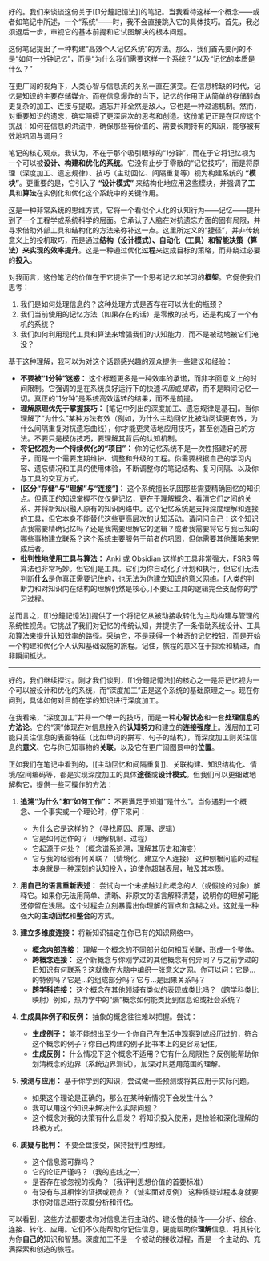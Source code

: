 好的。我们来谈谈这份关于[[1分鐘記憶法]]的笔记。当我看待这样一个概念——或者如笔记中所述，一个“系统”——时，我不会直接跳入它的具体技巧。首先，我必须退后一步，审视它的基本前提和它试图解决的根本问题。

这份笔记提出了一种构建“高效个人记忆系统”的方法。那么，我们首先要问的不是“如何一分钟记忆”，而是“为什么我们需要这样一个系统？”以及“记忆的本质是什么？”

在更广阔的视角下，人类心智与信息流的关系一直在演变。在信息稀缺的时代，记忆是知识的主要存储媒介。而在信息爆炸的当下，记忆的作用正从简单的存储转向更复杂的加工、连接与提取。遗忘并非全然是敌人，它也是一种过滤机制。然而，对重要知识的遗忘，确实阻碍了更深层次的思考和创造。这份笔记正是在回应这个挑战：如何在信息的洪流中，确保那些有价值的、需要长期持有的知识，能够被有效地巩固与调用？

笔记的核心观点，我认为，不在于那个吸引眼球的“1分钟”，而在于它将记忆视为一个可以被**设计、构建和优化的系统**。它没有止步于零散的“记忆技巧”，而是将原理（深度加工、遗忘规律）、技巧（主动回忆、间隔重复等）视为构建系统的 **“模块”**。更重要的是，它引入了 **“设计模式”** 来结构化地应用这些模块，并强调了**工具**和**算法**在实例化和优化这个系统中的关键作用。

这是一种非常系统的思维方式，它将一个看似个人化的认知行为——记忆——提升到了一个工程学或系统科学的层面。它承认了人脑在对抗遗忘方面的固有局限，并寻求借助外部工具和结构化的方法来弥补这一点。这里所定义的“捷径”，并非传统意义上的投机取巧，而是通过**结构（设计模式）、自动化（工具）和智能决策（算法）**来实现的**效率提升**。这是一种通过优化**过程**来达成目标的策略，而非绕过必要的**投入**。

对我而言，这份笔记的价值在于它提供了一个思考记忆和学习的**框架**。它促使我们思考：
1.  我们是如何处理信息的？这种处理方式是否存在可以优化的瓶颈？
2.  我们当前使用的记忆方法（如果存在的话）是零散的技巧，还是构成了一个有机的系统？
3.  我们如何利用现代工具和算法来增强我们的认知能力，而不是被动地被它们淹没？

基于这种理解，我可以为对这个话题感兴趣的观众提供一些建议和经验：

*   **不要被“1分钟”迷惑：** 这个标题更多是一种效率的承诺，而非字面意义上的时间限制。它强调的是在系统良好运行下的快速*巩固*或*提取*，而不是瞬间记忆一切。真正的“1分钟”是系统高效运转的结果，而不是前提。
*   **理解原理优先于掌握技巧：** [笔记中列出的深度加工、遗忘规律是基石]。当你理解了“为什么”某种方法有效（例如，为什么主动回忆比被动阅读更有效，为什么间隔重复对抗遗忘曲线），你才能更灵活地应用技巧，甚至创造自己的方法。不要只是模仿技巧，要理解其背后的认知机制。
*   **将记忆视为一个持续优化的“项目”：** 你的记忆系统不是一次性搭建好的房子，而是一个需要定期维护、调整和升级的工程。你需要根据自己的学习内容、遗忘情况和工具的使用体验，不断调整你的笔记结构、复习间隔、以及你与工具的交互方式。
*   **[区分“存储”与“理解”与“连接”]：** 这个系统擅长巩固那些需要精确回忆的知识点。但真正的知识掌握不仅仅是记忆，更在于理解概念、看清它们之间的关系、并将新知识融入原有的知识网络中。这个记忆系统是支持深度理解和连接的工具，但它本身不能替代这些更高层次的认知活动。请问问自己：这个知识点我需要精确记忆吗？还是我需要理解它的逻辑？或者我需要将它与我已知的哪些事物建立联系？这个系统主要服务于前者的巩固，但你需要其他策略来完成后者。
*   **批判性地使用工具与算法：** Anki 或 Obsidian 这样的工具非常强大，FSRS 等算法也非常巧妙。但它们是工具。它们为你自动化了计划和执行，但它们无法判断**什么**是你真正需要记住的，也无法为你建立知识的意义网络。[人类的判断力和对知识内在结构的理解仍然是核心。]不要让工具的逻辑完全支配你的学习过程。

总而言之，[[1分鐘記憶法]]提供了一个将记忆从被动接收转化为主动构建与管理的系统性视角。它挑战了我们对记忆的传统认知，并提供了一条借助系统设计、工具和算法来提升认知效率的路径。采纳它，不是获得一个神奇的记忆按钮，而是开始一个构建和优化个人认知基础设施的旅程。记住，旅程的意义在于探索和精进，而非瞬间抵达。

---
好的，我们继续探讨。刚才我们谈到，[[1分鐘記憶法]]的核心之一是将记忆视为一个可以被设计和优化的系统，而“深度加工”正是这个系统的基础原理之一。现在你问到，具体如何对目前在学的知识进行深度加工。

在我看来，“深度加工”并非一个单一的技巧，而是一种**心智状态**和一套**处理信息的方法论**。它的“深”体现在对信息投入的**认知努力**和建立的**连接强度**上。浅层加工可能只关注信息的表面特征（比如单词的拼写、句子的结构），而深度加工则关注信息的**意义**、它与你已知事物的**关联**，以及它在更广阔图景中的**位置**。

正如我们在笔记中看到的，[[主动回忆和间隔重复]]、关联构建、知识结构化、情境/空间编码等，都是实现深度加工的具体**途径**或**设计模式**。但我们可以更细致地解构它，提供一些可操作的方法：

1.  **追溯“为什么”和“如何工作”：** 不要满足于知道“是什么”。当你遇到一个概念、一个事实或一个理论时，停下来问：
    *   为什么它是这样的？（寻找原因、原理、逻辑）
    *   它是如何运作的？（理解机制、过程）
    *   它起源于何处？（概念谱系追溯，理解其历史和演变）
    *   它与我的经验有何关联？（情境化，建立个人连接）
    这种刨根问底的过程本身就是一种深刻的认知投入，迫使你超越表层，触及其本质。

2.  **用自己的语言重新表述：** 尝试向一个未接触过此概念的人（或假设的对象）解释它。如果你无法用简单、清晰、非原文的语言解释清楚，说明你的理解可能还停留在浅层。这个过程会立刻暴露出你理解的盲点和含糊之处。这就是一种强大的**主动回忆**和**整合**的方式。

3.  **建立多维度连接：** 将新知识锚定在你已有的知识网络中。
    *   **概念内部连接：** 理解一个概念的不同部分如何相互关联，形成一个整体。
    *   **跨概念连接：** 这个新概念与你刚学过的其他概念有何异同？与之前学过的旧知识有何联系？这就像在大脑中编织一张意义之网。你可以问：它是...的特例吗？它是...的组成部分吗？它与...是因果关系吗？
    *   **跨学科连接：** 这个概念在其他领域有类似的表现或类比吗？（跨学科类比映射）例如，热力学中的“熵”概念如何能类比到信息论或社会系统？

4.  **生成具体例子和反例：** 抽象的概念往往难以把握。尝试：
    *   **生成例子：** 能不能想出至少一个你自己在生活中观察到或经历过的，符合这个概念的例子？你自己构建的例子比书本上的更容易记住。
    *   **生成反例：** 什么情况下这个概念不适用？它有什么局限性？反例能帮助你划清概念的边界（系统边界测试），加深对其适用范围的理解。

5.  **预测与应用：** 基于你学到的知识，尝试做一些预测或将其应用于实际问题。
    *   如果这个理论是正确的，那么在某种新情况下会发生什么？
    *   我可以用这个知识来解决什么实际问题？
    *   这个概念对我的决策有什么启发？
    将知识投入使用，是检验和深化理解的终极方式。

6.  **质疑与批判：** 不要全盘接受，保持批判性思维。
    *   这个信息源可靠吗？
    *   它的论证严谨吗？（我的底线之一）
    *   是否存在被忽视的视角？（我评判思想价值的首要标准）
    *   有没有与其相悖的证据或观点？（诚实面对反例）
    这种质疑过程本身就要求你对信息进行深度分析和评估。

可以看到，这些方法都要求你对信息进行主动的、建设性的操作——分析、综合、连接、转化、应用。它们不仅能帮助你记住信息，更能帮助你**理解**信息，将其转化为你**自己的**知识和智慧。深度加工不是一个被动的接收过程，而是一个主动的、充满探索和创造的旅程。